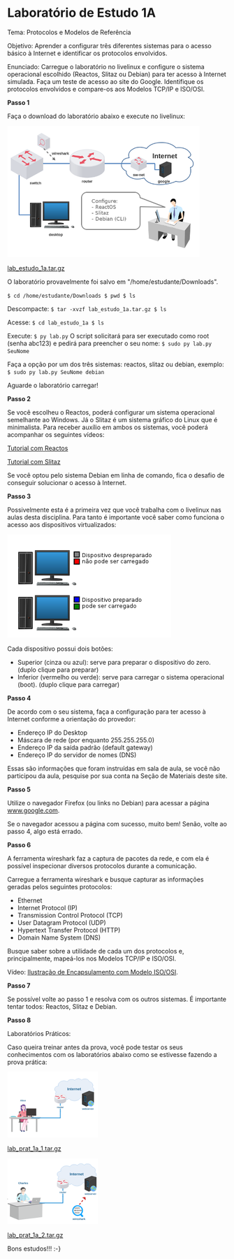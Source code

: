 # Laboratório de Estudo 1A

Tema: Protocolos e Modelos de Referência

Objetivo:
Aprender a configurar três diferentes sistemas para o acesso básico à Internet e identificar os protocolos envolvidos.

Enunciado:
Carregue o laboratório no livelinux e configure o sistema operacional escolhido (Reactos, Slitaz ou Debian) para ter acesso à Internet simulada. Faça um teste de acesso ao site do Google. Identifique os protocolos envolvidos e compare-os aos Modelos TCP/IP e ISO/OSI.

**Passo 1**

Faça o download do laboratório abaixo e execute no livelinux: 

![](./lab_estudo_1a.png)

[lab_estudo_1a.tar.gz](./lab_estudo_1a.tar.gz)

O laboratório provavelmente foi salvo em "/home/estudante/Downloads".

`$ cd /home/estudante/Downloads
$ pwd
$ ls`

Descompacte:
`$ tar -xvzf lab_estudo_1a.tar.gz
$ ls`

Acesse:
`$ cd lab_estudo_1a
$ ls`

Execute:
`$ py lab.py`
O script solicitará para ser executado como root (senha abc123) e pedirá para preencher o seu nome:
`$ sudo py lab.py SeuNome`

Faça a opção por um dos três sistemas: reactos, slitaz ou debian, exemplo:
`$ sudo py lab.py SeuNome debian`

Aguarde o laboratório carregar!

**Passo 2**

Se você escolheu o Reactos, poderá configurar um sistema operacional semelhante ao Windows. Já o Slitaz é um sistema gráfico do Linux que é minimalista. Para receber auxílio em ambos os sistemas, você poderá acompanhar os seguintes vídeos: 

[Tutorial com Reactos](https://www.youtube.com/watch?v=FLSO8QYKEiI)

[Tutorial com Slitaz](https://www.youtube.com/watch?v=x3jRjl4rLAc)

Se você optou pelo sistema Debian em linha de comando, fica o desafio de conseguir solucionar o acesso à Internet. 

**Passo 3**

Possivelmente esta é a primeira vez que você trabalha com o livelinux nas aulas desta disciplina. Para tanto é importante você saber como funciona o acesso aos dispositivos virtualizados: 

![](./lab_estudo_1a_2.png)

Cada dispositivo possui dois botões:
- Superior (cinza ou azul): serve para preparar o dispositivo do zero. (duplo clique para preparar)
- Inferior (vermelho ou verde): serve para carregar o sistema operacional (boot). (duplo clique para carregar)

**Passo 4**

De acordo com o seu sistema, faça a configuração para ter acesso à Internet conforme a orientação do provedor:

- Endereço IP do Desktop
- Máscara de rede (por enquanto 255.255.255.0)
- Endereço IP da saída padrão (default gateway)
- Endereço IP do servidor de nomes (DNS)

Essas são informações que foram instruídas em sala de aula, se você não participou da aula, pesquise por sua conta na Seção de Materiais deste site.

**Passo 5**

Utilize o navegador Firefox (ou links no Debian) para acessar a página www.google.com.

Se o navegador acessou a página com sucesso, muito bem! Senão, volte ao passo 4, algo está errado.

**Passo 6**

A ferramenta wireshark faz a captura de pacotes da rede, e com ela é possível inspecionar diversos protocolos durante a comunicação.

Carregue a ferramenta wireshark e busque capturar as informações geradas pelos seguintes protocolos:
- Ethernet
- Internet Protocol (IP)
- Transmission Control Protocol (TCP)
- User Datagram Protocol (UDP)
- Hypertext Transfer Protocol (HTTP)
- Domain Name System (DNS)

Busque saber sobre a utilidade de cada um dos protocolos e, principalmente, mapeá-los nos Modelos TCP/IP e ISO/OSI.

Vídeo: [Ilustração de Encapsulamento com Modelo ISO/OSI](https://www.youtube.com/watch?v=pINMJxNX1q4).

**Passo 7**

Se possível volte ao passo 1 e resolva com os outros sistemas. É importante tentar todos: Reactos, Slitaz e Debian.

**Passo 8**

Laboratórios Práticos:

Caso queira treinar antes da prova, você pode testar os seus conhecimentos com os laboratórios abaixo como se estivesse fazendo a prova prática: 

![](./lab_prat_1a_1.png)

[lab_prat_1a_1.tar.gz](./lab_prat_1a_1.tar.gz)

![](./lab_prat_1a_2.png)

[lab_prat_1a_2.tar.gz](./lab_prat_1a_2.tar.gz)

Bons estudos!!! :-}



